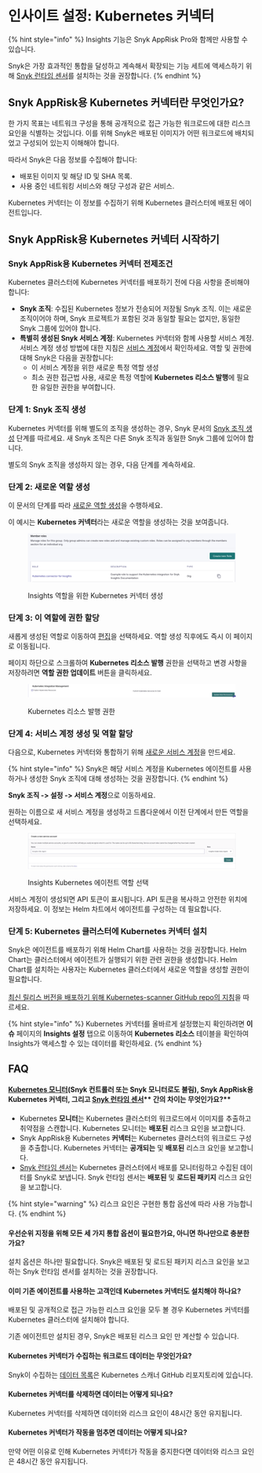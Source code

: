 # 인사이트 설정: Kubernetes 커넥터

{% hint style="info" %}
Insights 기능은 Snyk AppRisk Pro와 함께만 사용할 수 있습니다.

Snyk은 가장 효과적인 통합을 달성하고 계속해서 확장되는 기능 세트에 액세스하기 위해 [Snyk 런타임 센서](../../snyk-apprisk/integrations-for-snyk-apprisk/snyk-runtime-sensor.md)를 설치하는 것을 권장합니다.
{% endhint %}

## Snyk AppRisk용 Kubernetes 커넥터란 무엇인가요?

한 가지 목표는 네트워크 구성을 통해 공개적으로 접근 가능한 워크로드에 대한 리스크 요인을 식별하는 것입니다. 이를 위해 Snyk은 배포된 이미지가 어떤 워크로드에 배치되었고 구성되어 있는지 이해해야 합니다.

따라서 Snyk은 다음 정보를 수집해야 합니다:

* 배포된 이미지 및 해당 ID 및 SHA 목록.
* 사용 중인 네트워킹 서비스와 해당 구성과 같은 서비스.

Kubernetes 커넥터는 이 정보를 수집하기 위해 Kubernetes 클러스터에 배포된 에이전트입니다.

## Snyk AppRisk용 Kubernetes 커넥터 시작하기

### Snyk AppRisk용 Kubernetes 커넥터 전제조건

Kubernetes 클러스터에 Kubernetes 커넥터를 배포하기 전에 다음 사항을 준비해야 합니다:

* **Snyk 조직**: 수집된 Kubernetes 정보가 전송되어 저장될 Snyk 조직. 이는 새로운 조직이어야 하며, Snyk 프로젝트가 포함된 것과 동일할 필요는 없지만, 동일한 Snyk 그룹에 있어야 합니다.
* **특별히 생성된 Snyk 서비스 계정**: Kubernetes 커넥터와 함께 사용할 서비스 계정. 서비스 계정 생성 방법에 대한 지침은 [서비스 계정](../../../enterprise-setup/service-accounts/)에서 확인하세요. 역할 및 권한에 대해 Snyk은 다음을 권장합니다:
  * 이 서비스 계정을 위한 새로운 특정 역할 생성
  * 최소 권한 접근법 사용, 새로운 특정 역할에 **Kubernetes 리소스 발행**에 필요한 유일한 권한을 부여합니다.

### 단계 1: Snyk 조직 생성

Kubernetes 커넥터를 위해 별도의 조직을 생성하는 경우, Snyk 문서의 [Snyk 조직 생성](../../../snyk-admin/groups-and-organizations/organizations/create-and-delete-organizations.md#create-an-organization) 단계를 따르세요. 새 Snyk 조직은 다른 Snyk 조직과 동일한 Snyk 그룹에 있어야 합니다.

별도의 Snyk 조직을 생성하지 않는 경우, 다음 단계를 계속하세요.

### 단계 2: 새로운 역할 생성

이 문서의 단계를 따라 [새로운 역할 생성](../../../snyk-admin/user-roles/user-role-management.md#create-a-role)을 수행하세요.

이 예시는 **Kubernetes 커넥터**라는 새로운 역할을 생성하는 것을 보여줍니다.

<figure><img src="../../../.gitbook/assets/image (14) (1) (1).png" alt="Insights 역할을 위한 Kubernetes 커넥터 생성"><figcaption><p>Insights 역할을 위한 Kubernetes 커넥터 생성</p></figcaption></figure>

### 단계 3: 이 역할에 권한 할당

새롭게 생성된 역할로 이동하여 [편집](../../../snyk-admin/user-roles/user-role-management.md#edit-a-role)을 선택하세요. 역할 생성 직후에도 즉시 이 페이지로 이동됩니다.

페이지 하단으로 스크롤하여 **Kubernetes 리소스 발행** 권한을 선택하고 변경 사항을 저장하려면 **역할 권한 업데이트** 버튼을 클릭하세요.

<figure><img src="../../../.gitbook/assets/image (12) (1) (1).png" alt="Kubernetes 리소스 발행 권한"><figcaption><p>Kubernetes 리소스 발행 권한</p></figcaption></figure>

### 단계 4: 서비스 계정 생성 및 역할 할당

다음으로, Kubernetes 커넥터와 통합하기 위해 [새로운 서비스 계정](../../../enterprise-setup/service-accounts/)을 만드세요.

{% hint style="info" %}
Snyk은 해당 서비스 계정을 Kubernetes 에이전트를 사용하거나 생성한 Snyk 조직에 대해 생성하는 것을 권장합니다.
{% endhint %}

**Snyk 조직 -> 설정 -> 서비스 계정**으로 이동하세요.

원하는 이름으로 새 서비스 계정을 생성하고 드롭다운에서 이전 단계에서 만든 역할을 선택하세요.

<figure><img src="../../../.gitbook/assets/image (11) (2) (1).png" alt="Insights Kubernetes 에이전트 역할 선택"><figcaption><p>Insights Kubernetes 에이전트 역할 선택</p></figcaption></figure>

서비스 계정이 생성되면 API 토큰이 표시됩니다. API 토큰을 복사하고 안전한 위치에 저장하세요. 이 정보는 Helm 차트에서 에이전트를 구성하는 데 필요합니다.

### 단계 5: Kubernetes 클러스터에 Kubernetes 커넥터 설치

Snyk은 에이전트를 배포하기 위해 Helm Chart를 사용하는 것을 권장합니다. Helm Chart는 클러스터에서 에이전트가 실행되기 위한 관련 권한을 생성합니다. Helm Chart를 설치하는 사용자는 Kubernetes 클러스터에서 새로운 역할을 생성할 권한이 필요합니다.\
\
[최신 릴리스 버전을 배포하기 위해 Kubernetes-scanner GitHub repo의 지침](https://github.com/snyk/kubernetes-scanner)을 따르세요.

{% hint style="info" %}
Kubernetes 커넥터를 올바르게 설정했는지 확인하려면 **이슈** 페이지의 **Insights 설정** 탭으로 이동하여 **Kubernetes 리소스** 테이블을 확인하여 Insights가 액세스할 수 있는 데이터를 확인하세요.
{% endhint %}

## FAQ

#### [**Kubernetes 모니터**](../../../scan-with-snyk/snyk-container/kubernetes-integration/overview-of-kubernetes-integration/)**(Snyk 컨트롤러 또는 Snyk 모니터로도 불림), Snyk AppRisk용 Kubernetes 커넥터, 그리고** [**Snyk 런타임 센서**](../../snyk-apprisk/integrations-for-snyk-apprisk/snyk-runtime-sensor.md)\*\* 간의 차이는 무엇인가요?\*\*

* Kubernetes **모니터**는 Kubernetes 클러스터의 워크로드에서 이미지를 추출하고 취약점을 스캔합니다. Kubernetes 모니터는 **배포된** 리스크 요인을 보고합니다.
* Snyk AppRisk용 Kubernetes **커넥터**는 Kubernetes 클러스터의 워크로드 구성을 추출합니다. Kubernetes 커넥터는 **공개되는** 및 **배포된** 리스크 요인을 보고합니다.
* [Snyk 런타임 센서](../../snyk-apprisk/integrations-for-snyk-apprisk/snyk-runtime-sensor.md)는 Kubernetes 클러스터에서 배포를 모니터링하고 수집된 데이터를 Snyk로 보냅니다. Snyk 런타임 센서는 **배포된** 및 **로드된 패키지** 리스크 요인을 보고합니다.

{% hint style="warning" %}
리스크 요인은 구현한 통합 옵션에 따라 사용 가능합니다.
{% endhint %}

#### **우선순위 지정을 위해 모든 세 가지 통합 옵션이 필요한가요, 아니면 하나만으로 충분한가요?**

설치 옵션은 하나만 필요합니다. Snyk은 배포된 및 로드된 패키지 리스크 요인을 보고하는 Snyk 런타임 센서를 설치하는 것을 권장합니다.

#### **이미 기존 에이전트를 사용하는 고객인데 Kubernetes 커넥터도 설치해야 하나요?**

배포된 및 공개적으로 접근 가능한 리스크 요인을 모두 볼 경우 Kubernetes 커넥터를 Kubernetes 클러스터에 설치해야 합니다.

기존 에이전트만 설치된 경우, Snyk은 배포된 리스크 요인 만 계산할 수 있습니다.

#### **Kubernetes 커넥터가 수집하는 워크로드 데이터는 무엇인가요?**

Snyk이 수집하는 [데이터 목록](https://github.com/snyk/kubernetes-scanner/blob/main/helm/kubernetes-scanner/values.yaml)은 Kubernetes 스캐너 GitHub 리포지토리에 있습니다.

#### **Kubernetes 커넥터를 삭제하면 데이터는 어떻게 되나요?**

Kubernetes 커넥터를 삭제하면 데이터와 리스크 요인이 48시간 동안 유지됩니다.

#### **Kubernetes 커넥터가 작동을 멈추면 데이터는 어떻게 되나요?**

만약 어떤 이유로 인해 Kubernetes 커넥터가 작동을 중지한다면 데이터와 리스크 요인은 48시간 동안 유지됩니다.
